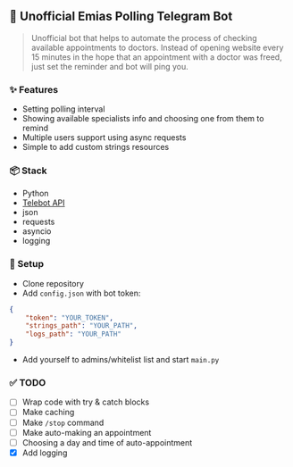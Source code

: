 ## 📰 Unofficial Emias Polling Telegram Bot
> Unofficial bot that helps to automate the process of checking available appointments to doctors.
Instead of opening website every 15 minutes in the hope that an appointment with a doctor was freed, just set the reminder and bot will ping you.

### ✨ Features
- Setting polling interval
- Showing available specialists info and choosing one from them to remind
- Multiple users support using async requests
- Simple to add custom strings resources

### 📦 Stack
- Python
- [Telebot API](https://pypi.org/project/pyTelegramBotAPI/)
- json
- requests
- asyncio
- logging

### 🚀 Setup
- Clone repository
- Add `config.json` with bot token: 
```json
{
    "token": "YOUR_TOKEN",
    "strings_path": "YOUR_PATH",
    "logs_path": "YOUR_PATH"
}
```
- Add yourself to admins/whitelist list and start `main.py`

### ✅ TODO
- [ ] Wrap code with try & catch blocks
- [ ] Make caching
- [ ] Make `/stop` command
- [ ] Make auto-making an appointment
- [ ] Choosing a day and time of auto-appointment
- [x] Add logging